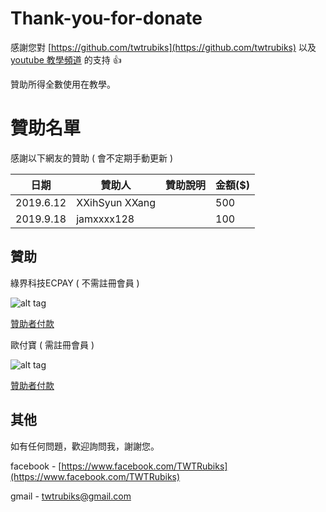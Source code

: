 # Thank-you-for-donate

感謝您對 [https://github.com/twtrubiks](https://github.com/twtrubiks) 以及 [youtube 教學頻道](https://www.youtube.com/channel/UCPhn2rCqhu0HdktsFjixahA) 的支持 :thumbsup:

贊助所得全數使用在教學。

# 贊助名單

感謝以下網友的贊助 ( 會不定期手動更新 )

| 日期 | 贊助人 | 贊助說明 | 金額($) |
|------|--------|----------|------|
|2019.6.12      | XXihSyun XXang       |          |  500    |
|2019.9.18      | jamxxxx128       |          |  100     |

## 贊助

綠界科技ECPAY ( 不需註冊會員 )

![alt tag](https://payment.ecpay.com.tw/Upload/QRCode/201906/QRCode_672351b8-5ab3-42dd-9c7c-c24c3e6a10a0.png)

[贊助者付款](http://bit.ly/2F7Jrha)

歐付寶 ( 需註冊會員 )

![alt tag](https://i.imgur.com/LRct9xa.png)

[贊助者付款](https://payment.opay.tw/Broadcaster/Donate/9E47FDEF85ABE383A0F5FC6A218606F8)

## 其他

如有任何問題，歡迎詢問我，謝謝您。

facebook - [https://www.facebook.com/TWTRubiks](https://www.facebook.com/TWTRubiks)

gmail - twtrubiks@gmail.com
